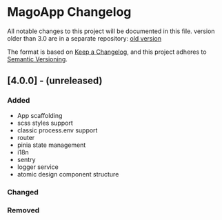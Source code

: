# MagoApp Changelog
All notable changes to this project will be documented in this file.
version older than 3.0 are in a separate repository: [old version](https://gitlab.com/remagogroup/workspace/valarea-web-app)

The format is based on [Keep a Changelog](https://keepachangelog.com/en/1.0.0/),
and this project adheres to [Semantic Versioning](https://semver.org/spec/v2.0.0.html).

## [4.0.0] - (unreleased)

### Added
- App scaffolding
- scss styles support
- classic process.env support
- router
- pinia state management
- i18n
- sentry
- logger service
- atomic design component structure
### Changed
### Removed
